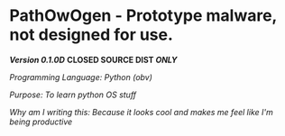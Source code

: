 # PathOwOgen - Prototype malware, not designed for use.
***Version 0.1.0D***
**CLOSED SOURCE DIST *ONLY***

*Programming Language: Python (obv)*

*Purpose: To learn python OS stuff*

*Why am I writing this: Because it looks cool and makes me feel like I'm being productive*


